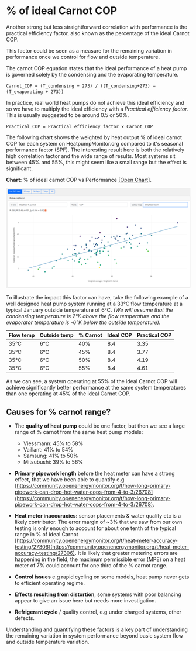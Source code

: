 # % of ideal Carnot COP

Another strong but less straightforward correlation with performance is the practical efficiency factor, also known as the percentage of the ideal Carnot COP.

This factor could be seen as a measure for the remaining variation in performance once we control for flow and outside temperature.

The carnot COP equation states that the ideal performance of a heat pump is governed solely by the condensing and the evaporating temperature.

    Carnot_COP = (T_condensing + 273) / ((T_condensing+273) – (T_evaporating + 273))

In practice, real world heat pumps do not achieve this ideal efficiency and so we have to multiply the ideal efficiency with a *Practical efficiency factor*. This is usually suggested to be around 0.5 or 50%.

    Practical_COP = Practical efficiency factor x Carnot_COP

The following chart shows the weighted by heat output % of ideal carnot COP for each system on HeatpumpMonitor.org compared to it's seasonal performance factor (SPF). The interesting result here is both the relatively high correlation factor and the wide range of results. Most systems sit between 45% and 55%, this might seem like a small range but the effect is significant.

**Chart:** % of ideal carnot COP vs Performance [[Open Chart]](https://heatpumpmonitor.org/?chart=1&selected_xaxis=weighted_prc_carnot&selected_color=weighted_flowT&filter=query:hp_type:air&minDays=290).

![image](img/prc_carnot.png)

To illustrate the impact this factor can have, take the following example of a well designed heat pump system running at a 33°C flow temperature at a typical January outside temperature of 6°C. *(We will assume that the condensing temperature is 2°K above the flow temperature and the evaporator temperature is -6°K below the outside temperature).*

|Flow temp|Outside temp|% Carnot|Ideal COP|Practical COP|
|---|---|---|---|---|
|35°C|6°C|40%|8.4|3.35|
|35°C|6°C|45%|8.4|3.77|
|35°C|6°C|50%|8.4|4.19|
|35°C|6°C|55%|8.4|4.61|

As we can see, a system operating at 55% of the ideal Carnot COP will achieve significantly better performance at the same system temperatures than one operating at 45% of the ideal Carnot COP. 

## Causes for % carnot range?

- The **quality of heat pump** could be one factor, but then we see a large range of % carnot from the same heat pump models:
    - Viessmann: 45% to 58%
    - Vaillant: 41% to 54%
    - Samsung: 41% to 50%
    - Mitsubushi: 39% to 56%

- **Primary pipework length** before the heat meter can have a strong effect, that we have been able to quantify e.g [https://community.openenergymonitor.org/t/how-long-primary-pipework-can-drop-hot-water-cops-from-4-to-3/26708](https://community.openenergymonitor.org/t/how-long-primary-pipework-can-drop-hot-water-cops-from-4-to-3/26708).

- **Heat meter inaccuracies:** sensor placements & water quality etc is a likely contributor. The error margin of ~3% that we saw from our own testing is only enough to account for about one tenth of the typical range in % of ideal Carnot [https://community.openenergymonitor.org/t/heat-meter-accuracy-testing/27306](https://community.openenergymonitor.org/t/heat-meter-accuracy-testing/27306). It is likely that greater metering errors are happening in the field, the maximum permissible error (MPE) on a heat meter of 7% could account for one third of the % carnot range.

- **Control issues** e.g rapid cycling on some models, heat pump never gets to efficient operating regime.

- **Effects resulting from distortion**, some systems with poor balancing appear to give an issue here but needs more investigation.

- **Refrigerant cycle** / quality control, e.g under charged systems, other defects.

Understanding and quantifying these factors is a key part of understanding the remaining variation in system performance beyond basic system flow and outside temperature variation.